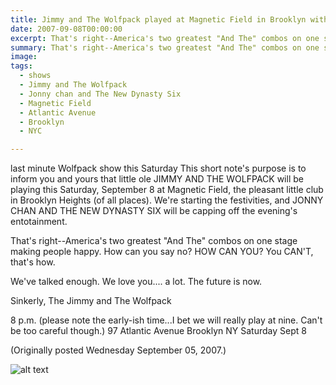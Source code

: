 ```yaml
---
title: Jimmy and The Wolfpack played at Magnetic Field in Brooklyn with Jonny Chan and The New Dynasty Six.
date: 2007-09-08T00:00:00
excerpt: That's right--America's two greatest "And The" combos on one stage making people happy.
summary: That's right--America's two greatest "And The" combos on one stage making people happy.
image: 
tags:
  - shows
  - Jimmy and The Wolfpack
  - Jonny chan and The New Dynasty Six
  - Magnetic Field
  - Atlantic Avenue
  - Brooklyn
  - NYC

---
```


last minute Wolfpack show this Saturday
This short note's purpose is to inform you and yours that little ole JIMMY AND THE WOLFPACK will be playing
this Saturday, September 8 at Magnetic Field, the pleasant little club in Brooklyn Heights (of all places).
We're starting the festivities, and JONNY CHAN AND THE NEW DYNASTY SIX will be capping off the
evening's entotainment.

That's right--America's two greatest "And The" combos on one stage making people happy.
How can you say no? HOW CAN YOU? You CAN'T, that's how.

We've talked enough.
We love you.... a lot.
The future is now.

Sinkerly,
The Jimmy and The Wolfpack

8 p.m. (please note the early-ish time...I bet we will really play at nine. Can't be too careful though.)
97 Atlantic Avenue Brooklyn NY
Saturday Sept 8

(Originally posted Wednesday September 05, 2007.)

![alt text](/static/img/filename)